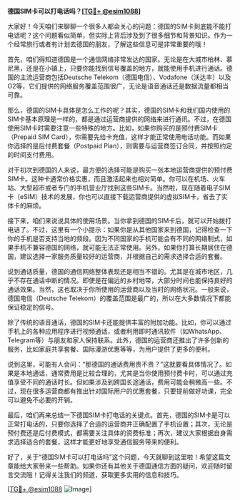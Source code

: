 **德国SIM卡可以打电话吗？[[TG💪+ @esim1088](https://t.me/s/esim1088)]**

大家好！今天咱们来聊聊一个很多人都会关心的问题：德国的SIM卡到底能不能打电话呢？这个问题看似简单，但实际上背后涉及到了很多细节和背景知识。作为一个经常旅行或者有计划去德国的朋友，了解这些信息可是非常重要的哦！

首先，咱们得知道德国是一个通信网络非常发达的国家。无论是在大城市柏林、慕尼黑，还是在小镇上，只要你能找到信号覆盖的地方，就能使用手机进行通话。德国的主流运营商包括Deutsche Telekom（德国电信）、Vodafone（沃达丰）以及O2等，它们提供的网络服务覆盖范围很广，无论是语音通话还是数据流量都相当可靠。

那么，德国的SIM卡具体是怎么工作的呢？其实，德国的SIM卡和我们国内使用的SIM卡基本原理是一样的，都是通过运营商提供的网络来进行通讯。不过，在德国使用SIM卡时需要注意一些特殊的地方。比如，如果你购买的是预付费SIM卡（Prepaid SIM Card），你需要先给卡充值，这样才能正常使用电话功能。而如果你选择的是后付费套餐（Postpaid Plan），则需要与运营商签订合同，并按照约定的时间支付费用。

对于初次到德国的人来说，最方便的选择可能是购买一张本地运营商提供的预付费SIM卡。这种卡通常价格实惠，而且激活起来也相对简单。你可以在机场、火车站、大型超市或者专门的手机营业厅找到这些SIM卡。当然啦，现在随着电子SIM卡（eSIM）技术的发展，你也可以直接下载运营商提供的虚拟SIM卡，省去了实体卡的麻烦。

接下来，咱们来说说具体的使用场景。当你拿到德国的SIM卡后，就可以开始拨打电话了。不过，这里有一个小提示：如果你是从其他国家来到德国，记得检查一下你的手机是否支持当地的频段。因为不同国家的手机可能会有不同的网络制式，如果手机不兼容德国的网络，就可能无法正常使用。另外，如果你打算长期居住在德国，建议选择一家服务质量较好的运营商，并根据自己的需求选择合适的套餐。

说到通话质量，德国的通信网络整体表现还是相当不错的。尤其是在城市地区，几乎不存在通话中断的情况。即使是在偏远的乡村地带，大部分时间也能保持良好的通话效果。当然，这也取决于你所使用的运营商以及当时的网络状况。一般来说，德国电信（Deutsche Telekom）的覆盖范围是最广的，所以在大多数情况下都能保证稳定的信号。

除了传统的语音通话，德国的SIM卡还能提供丰富的附加功能。比如，你可以通过手机上的各种应用程序进行视频通话，或者利用即时通讯软件（如WhatsApp、Telegram等）与朋友和家人保持联系。此外，德国的运营商还推出了许多创新的服务，比如家庭共享套餐、国际漫游优惠等等，为用户提供了更多的便利。

说到这里，可能有人会问：“那德国的通话费用贵不贵？”这就要看具体情况了。如果是本地通话，通常费用是比较合理的，尤其是当你使用预付费卡时，可以通过充值享受不同的通话时长。但如果涉及到跨国长途通话，费用可能会稍微高一些。不过，现在很多运营商都有推出针对国际用户的优惠套餐，只要提前做好功课，完全可以避免不必要的开销。

最后，咱们再来总结一下德国SIM卡打电话的关键点。首先，德国的SIM卡是可以正常打电话的，只要你选择了合适的运营商并正确配置了手机设置；其次，无论是预付费还是后付费模式，都需要关注具体的资费标准；再次，建议大家根据自身需求选择适合的套餐，这样才能更好地享受通信服务带来的便利。

好了，关于“德国SIM卡可以打电话吗”这个问题，今天就聊到这里啦！希望这篇文章能给大家带来一些帮助。如果你还有其他关于德国通信方面的疑问，欢迎随时留言交流哦！记得关注我们的频道，获取更多实用的信息和技巧。

[[TG💪+ @esim1088](https://t.me/s/esim1088) ![Image](https://i.postimg.cc/4NQfJmqS/Snipaste-2025-05-13-00-14-12.png)]